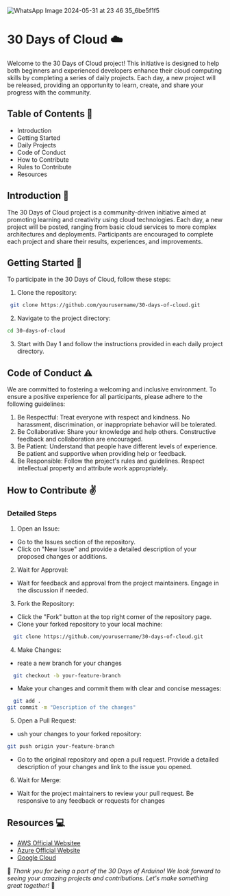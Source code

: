 
![WhatsApp Image 2024-05-31 at 23 46 35_6be5f1f5](https://github.com/jitacm/-30DaysDevChallenge-/assets/163456457/4d1ee05d-b0a4-4556-b6fd-03250206cd68)


# **30 Days of Cloud** ☁️

Welcome to the 30 Days of Cloud project! This initiative is designed to help both beginners and experienced developers enhance their cloud computing skills by completing a series of daily projects. Each day, a new project will be released, providing an opportunity to learn, create, and share your progress with the community.

## Table of Contents 🔢

- Introduction
- Getting Started
- Daily Projects
- Code of Conduct
- How to Contribute
-  Rules to Contribute
- Resources


## Introduction 🚀 

The 30 Days of Cloud project is a community-driven initiative aimed at promoting learning and creativity using cloud technologies. Each day, a new project will be posted, ranging from basic cloud services to more complex architectures and deployments. Participants are encouraged to complete each project and share their results, experiences, and improvements.

## Getting Started 🌟

To participate in the 30 Days of Cloud, follow these steps:
1. Clone the repository:
```bash
 git clone https://github.com/yourusername/30-days-of-cloud.git
```
2. Navigate to the project directory:
```bash
cd 30-days-of-cloud

```
3. Start with Day 1 and follow the instructions provided in each daily project directory.

## Code of Conduct ⚠️
We are committed to fostering a welcoming and inclusive environment. To ensure a positive experience for all participants, please adhere to the following guidelines:

1.  Be Respectful: Treat everyone with respect and kindness. No harassment, discrimination, or inappropriate behavior will be tolerated.
2.  Be Collaborative: Share your knowledge and help others. Constructive feedback and collaboration are encouraged.
3.  Be Patient: Understand that people have different levels of experience. Be patient and supportive when providing help or feedback.
4.  Be Responsible: Follow the project's rules and guidelines. Respect intellectual property and attribute work appropriately.

## How to Contribute ✌️
### Detailed Steps

1. Open an Issue:

- Go to the Issues section of the repository.
- Click on "New Issue" and provide a detailed description of your proposed changes or additions.

2. Wait for Approval:

- Wait for feedback and approval from the project maintainers. Engage in the discussion if needed.

3. Fork the Repository:

- Click the "Fork" button at the top right corner of the repository page.
- Clone your forked repository to your local machine:
```bash
  git clone https://github.com/yourusername/30-days-of-cloud.git

```
4. Make Changes:
- reate a new branch for your changes
```bash
  git checkout -b your-feature-branch


```
- Make your changes and commit them with clear and concise messages:
```bash
  git add .
git commit -m "Description of the changes"

```
5. Open a Pull Request:
- ush your changes to your forked repository:
```bash
git push origin your-feature-branch

```
- Go to the original repository and open a pull request. Provide a detailed description of your changes and link to the issue you opened.

6. Wait for Merge:
- Wait for the project maintainers to review your pull request. Be responsive to any feedback or requests for changes

## Resources 💻

- [AWS Official Websitee](https://docs.aws.amazon.com/)
- [Azure Official Website](https://docs.aws.amazon.com/)
- [Google Cloud ](https://docs.aws.amazon.com/)


 💫 *Thank you for being a part of the 30 Days of Arduino! We look forward to seeing your amazing projects and contributions. Let's make something great together!* 🌟
